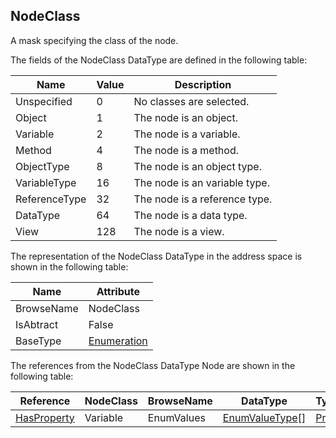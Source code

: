 <!-- datatype -->
## NodeClass
A mask specifying the class of the node.  
<!-- end of description -->
The fields of the NodeClass DataType are defined in the following table:  

|Name|Value| Description|
|---|---|---|
|Unspecified|0|No classes are selected.|
|Object|1|The node is an object.|
|Variable|2|The node is a variable.|
|Method|4|The node is a method.|
|ObjectType|8|The node is an object type.|
|VariableType|16|The node is an variable type.|
|ReferenceType|32|The node is a reference type.|
|DataType|64|The node is a data type.|
|View|128|The node is a view.|

The representation of the NodeClass DataType in the address space is shown in the following table:  

|Name|Attribute|
|---|---|
|BrowseName|NodeClass|
|IsAbtract|False|
|BaseType|[Enumeration](../../../Part3/DataTypes/Enumeration/readme.md)|

The references from the NodeClass DataType Node are shown in the following table:  

|Reference|NodeClass|BrowseName|DataType|TypeDefinition|ModellingRule|
|---|---|---|---|---|---|
|[HasProperty](../../../Part3/ReferenceTypes/HasProperty/readme.md)|Variable|EnumValues|[EnumValueType](../../../Part3/DataTypes/EnumValueType/readme.md)[]|[PropertyType](../../Part5/VariableTypes/PropertyType/readme.md)|[Mandatory](../../Objects/Mandatory/readme.md)|


